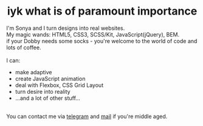 <h1 align="center">iyk what is of paramount importance</h1>

I'm Sonya and I turn designs into real websites.
<br>
My magic wands: HTML5, CSS3, SCSS/Kit, JavaScript(jQuery), BEM.
<br>
if your Dobby needs some socks - you're welcome to the world of code and lots of coffee.
<br>
<br>
I can:
* make adaptive
* create JavaScript animation
* deal with Flexbox, CSS Grid Layout
* turn desire into reality
* ...and a lot of other stuff...
<br>
You can contact me via <a href="https://t.me/domenskayal">telegram</a> and <a href="mailto:soffakolesova@gmail.com">mail</a> if you're middle aged. 
